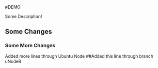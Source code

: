 #DEMO

Some Description!
 

 ## Some Changes
 ### Some More Changes
Added more lines through Ubuntu Node
 ##Added this line through branch uNodeB 
